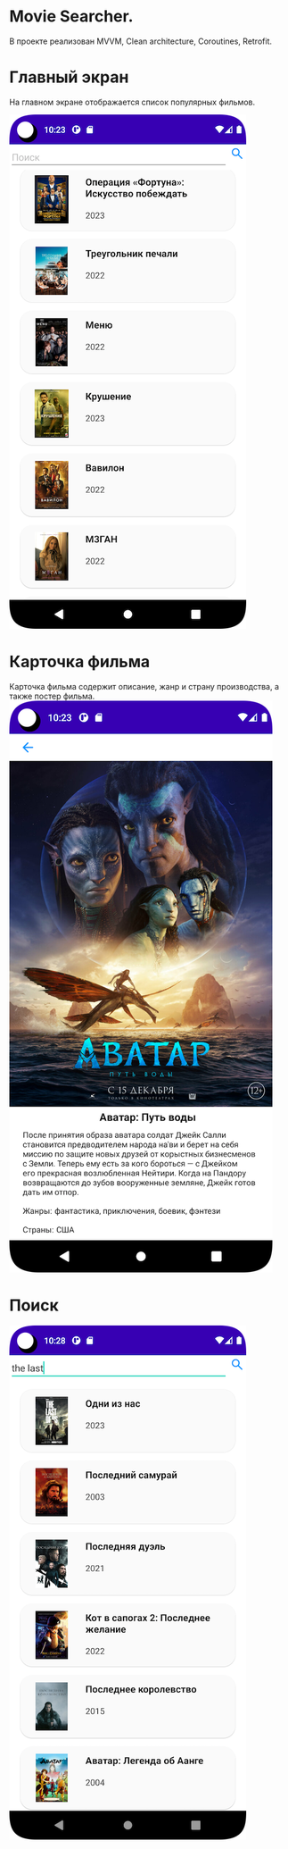 # Movie Searcher. 
В проекте реализован MVVM, Сlean architecture, Coroutines, Retrofit.
# Главный экран

На главном экране отображается список популярных фильмов.

![Screenshot](screen/1.png)
# Карточка фильма
Карточка фильма содержит описание, жанр и страну производства, а также постер фильма.
![Screenshot](screen/2.png)
# Поиск
![Screenshot](screen/3.png)
